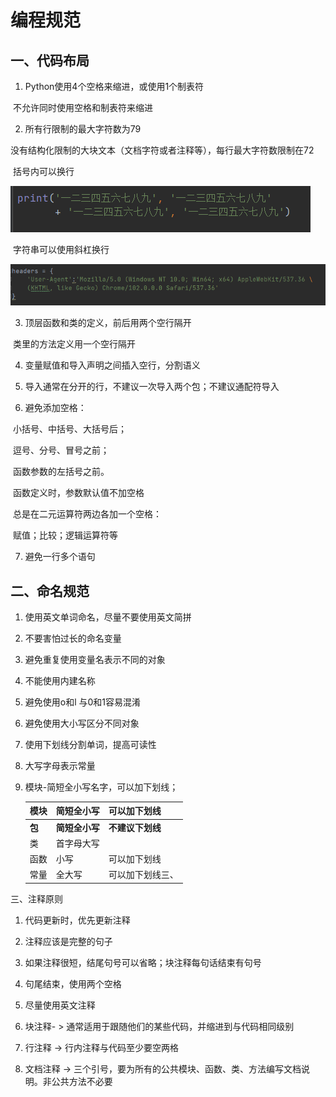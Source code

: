 编程规范
========

一、代码布局
------------

1. Python使用4个空格来缩进，或使用1个制表符

​		不允许同时使用空格和制表符来缩进



2. 所有行限制的最大字符数为79

​			没有结构化限制的大块文本（文档字符或者注释等），每行最大字符数限制在72

​			括号内可以换行

![image-20220614145503952](编程规范.assets/image-20220614145503952.png)

​		字符串可以使用斜杠换行

![image-20220614145751651](编程规范.assets/image-20220614145751651.png)



3. 顶层函数和类的定义，前后用两个空行隔开

​		类里的方法定义用一个空行隔开



4. 变量赋值和导入声明之间插入空行，分割语义



5. 导入通常在分开的行，不建议一次导入两个包；不建议通配符导入



6. 避免添加空格：

​		小括号、中括号、大括号后；

​				逗号、分号、冒号之前；

​				函数参数的左括号之前。

​				函数定义时，参数默认值不加空格

​		总是在二元运算符两边各加一个空格：

​				赋值；比较；逻辑运算符等



7. 避免一行多个语句



二、命名规范
------------

1. 使用英文单词命名，尽量不要使用英文简拼



2. 不要害怕过长的命名变量



3. 避免重复使用变量名表示不同的对象



4. 不能使用内建名称



5. 避免使用o和l  与0和1容易混淆



6. 避免使用大小写区分不同对象



7. 使用下划线分割单词，提高可读性



8. 大写字母表示常量



9. 模块-简短全小写名字，可以加下划线；

	| 模块   | 简短全小写     | 可以加下划线     |
	| ------ | -------------- | ---------------- |
	| **包** | **简短全小写** | **不建议下划线** |
	| 类     | 首字母大写     |                  |
	| 函数   | 小写           | 可以加下划线     |
	| 常量   | 全大写         | 可以加下划线三、 |



三、注释原则

1. 代码更新时，优先更新注释
2. 注释应该是完整的句子
3. 如果注释很短，结尾句号可以省略；块注释每句话结束有句号
4. 句尾结束，使用两个空格
5. 尽量使用英文注释



1. 块注释- > 通常适用于跟随他们的某些代码，并缩进到与代码相同级别
2. 行注释 -> 行内注释与代码至少要空两格
3. 文档注释 -> 三个引号，要为所有的公共模块、函数、类、方法编写文档说明。非公共方法不必要